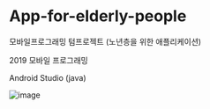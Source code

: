 # App-for-elderly-people
모바일프로그래밍 텀프로젝트 (노년층을 위한 애플리케이션)

2019 모바일 프로그래밍 

Android Studio (java)

![image](https://user-images.githubusercontent.com/43509229/116831924-36cdfc00-abed-11eb-9780-1df7d517309d.png)

